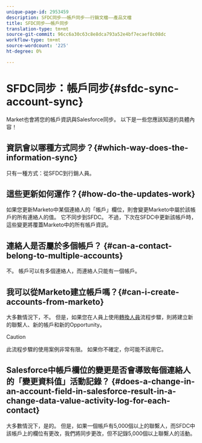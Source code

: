 ```yaml
---
unique-page-id: 2953459
description: SFDC同步——帳戶同步——行銷文檔——產品文檔
title: SFDC同步——帳戶同步
translation-type: tm+mt
source-git-commit: 96cc6a30c63c8e8dca793a52e4bf7ecaef8c08dc
workflow-type: tm+mt
source-wordcount: '225'
ht-degree: 0%

---
```



# SFDC同步：帳戶同步{#sfdc-sync-account-sync}

Market也會將您的帳戶資訊與Salesforce同步。 以下是一些您應該知道的具體內容！

## 資訊會以哪種方式同步？{#which-way-does-the-information-sync}

只有一種方式：從SFDC到行銷人員。

## 這些更新如何運作？{#how-do-the-updates-work}

如果您更新Marketo中某個連絡人的「帳戶」欄位，則會變更Marketo中屬於該帳戶的所有連絡人的值。 它不同步到SFDC。 不過，下次在SFDC中更新該帳戶時，這些變更將覆蓋Marketo中的所有帳戶資訊。

## 連絡人是否屬於多個帳戶？ {#can-a-contact-belong-to-multiple-accounts}

不。 帳戶可以有多個連絡人，而連絡人只能有一個帳戶。

## 我可以從Marketo建立帳戶嗎？{#can-i-create-accounts-from-marketo}

大多數情況下，不。 但是，如果您在人員上使用[轉換人員](../../../../product-docs/core-marketo-concepts/smart-campaigns/flow-actions/convert-person.md)流程步驟，則將建立新的聯繫人、新的帳戶和新的Opportunity。

>[!CAUTION]
>
>此流程步驟的使用案例非常有限。 如果你不確定，你可能不該用它。

## Salesforce中帳戶欄位的變更是否會導致每個連絡人的「變更資料值」活動記錄？ {#does-a-change-in-an-account-field-in-salesforce-result-in-a-change-data-value-activity-log-for-each-contact}

大多數情況下，是的。 但是，如果一個帳戶有5,000個以上的聯繫人，而SFDC中該帳戶上的欄位有更改，我們將同步更改，但不記錄5,000個以上聯繫人的活動。
